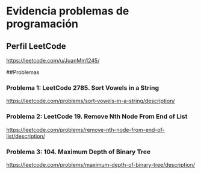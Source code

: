 # Evidencia problemas de programación

## Perfil LeetCode
https://leetcode.com/u/JuanMm1245/

##Problemas

### Problema 1: LeetCode 2785. Sort Vowels in a String
https://leetcode.com/problems/sort-vowels-in-a-string/description/ 

### Problema 2: LeetCode 19. Remove Nth Node From End of List
https://leetcode.com/problems/remove-nth-node-from-end-of-list/description/

### Problema 3: 104. Maximum Depth of Binary Tree
https://leetcode.com/problems/maximum-depth-of-binary-tree/description/ 
